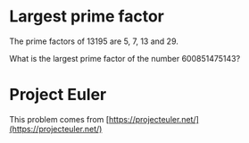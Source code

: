 # Largest prime factor

The prime factors of 13195 are 5, 7, 13 and 29.

What is the largest prime factor of the number 600851475143?

# Project Euler

This problem comes from [https://projecteuler.net/](https://projecteuler.net/)
